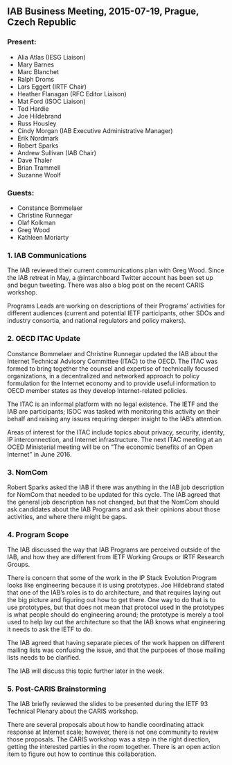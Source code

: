 
IAB Business Meeting, 2015-07-19, Prague, Czech Republic
--------------------------------------------------------


### Present:


* Alia Atlas (IESG Liaison)
* Mary Barnes
* Marc Blanchet
* Ralph Droms
* Lars Eggert (IRTF Chair)
* Heather Flanagan (RFC Editor Liaison)
* Mat Ford (ISOC Liaison)
* Ted Hardie
* Joe Hildebrand
* Russ Housley
* Cindy Morgan (IAB Executive Administrative Manager)
* Erik Nordmark
* Robert Sparks
* Andrew Sullivan (IAB Chair)
* Dave Thaler
* Brian Trammell
* Suzanne Woolf


### Guests:


* Constance Bommelaer
* Christine Runnegar
* Olaf Kolkman
* Greg Wood
* Kathleen Moriarty


### 1. IAB Communications


The IAB reviewed their current communications plan with Greg Wood. Since the IAB retreat in May, a @intarchboard Twitter account has been set up and begun tweeting. There was also a blog post on the recent CARIS workshop.


Programs Leads are working on descriptions of their Programs’ activities for different audiences (current and potential IETF participants, other SDOs and industry consortia, and national regulators and policy makers).


### 2. OECD ITAC Update


Constance Bommelaer and Christine Runnegar updated the IAB about the Internet Technical Advisory Committee (ITAC) to the OECD. The ITAC was formed to bring together the counsel and expertise of technically focused organizations, in a decentralized and networked approach to policy formulation for the Internet economy and to provide useful information to OECD member states as they develop Internet-related policies.


The ITAC is an informal platform with no legal existence. The IETF and the IAB are participants; ISOC was tasked with monitoring this activity on their behalf and raising any issues requiring deeper insight to the IAB’s attention.


Areas of interest for the ITAC include topics about privacy, security, identity, IP interconnection, and Internet infrastructure. The next ITAC meeting at an OCED Ministerial meeting will be on “The economic benefits of an Open Internet” in June 2016.


### 3. NomCom


Robert Sparks asked the IAB if there was anything in the IAB job description for NomCom that needed to be updated for this cycle. The IAB agreed that the general job description has not changed, but that the NomCom should ask candidates about the IAB Programs and ask their opinions about those activities, and where there might be gaps.


### 4. Program Scope


The IAB discussed the way that IAB Programs are perceived outside of the IAB, and how they are different from IETF Working Groups or IRTF Research Groups.


There is concern that some of the work in the IP Stack Evolution Program looks like engineering because it is using prototypes. Joe Hildebrand stated that one of the IAB’s roles is to do architecture, and that requires laying out the big picture and figuring out how to get there. One way to do that is to use prototypes, but that does not mean that protocol used in the prototypes is what people should do engineering around; the prototype is merely a tool used to help lay out the architecture so that the IAB knows what engineering it needs to ask the IETF to do.


The IAB agreed that having separate pieces of the work happen on different mailing lists was confusing the issue, and that the purposes of those mailing lists needs to be clarified.


The IAB will discuss this topic further later in the week.


### 5. Post-CARIS Brainstorming


The IAB briefly reviewed the slides to be presented during the IETF 93 Technical Plenary about the CARIS workshop.


There are several proposals about how to handle coordinating attack response at Internet scale; however, there is not one community to review those proposals. The CARIS workshop was a step in the right direction, getting the interested parties in the room together. There is an open action item to figure out how to continue this collaboration.


